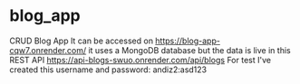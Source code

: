 # blog_app
CRUD Blog App
It can be accessed on https://blog-app-cqw7.onrender.com/
it uses a MongoDB database but the data is live in this REST API https://api-blogs-swuo.onrender.com/api/blogs
For test I've created this username and password: andiz2:asd123
